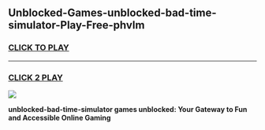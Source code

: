 
## Unblocked-Games-unblocked-bad-time-simulator-Play-Free-phvlm
<h3>
<a href="https://premium76.site?title=unblocked-bad-time-simulator&ref=10A">CLICK TO PLAY</a></h3>
<hr>

<h3>
<a href="https://premium76.site?title=unblocked-bad-time-simulator&ref=10A">CLICK 2 PLAY</a>
  
</h3>

<a href="https://premium76.site?title=unblocked-bad-time-simulator&ref=10A"><img src="https://clearcache.store/games.png"></a>


**unblocked-bad-time-simulator games unblocked: Your Gateway to Fun and Accessible Online Gaming**
